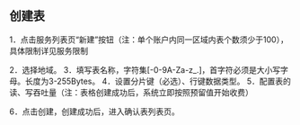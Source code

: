 ## 创建表

1．点击服务列表页“新建”按钮（注：单个账户内同一区域内表个数须少于100），具体限制详见服务限制
 
2．选择地域。
3．填写表名称，字符集[-0-9A-Za-z_.]，首字符必须是大小写字母。长度为3-255Bytes。
4．设置分片键（必选）、行键数据类型。
5．配置表的读、写吞吐量（注：表格创建成功后，系统立即按照预留值开始收费）
 
6．点击创建，创建成功后，进入确认表列表页。